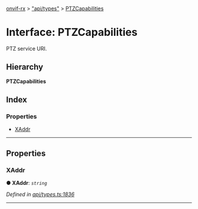 [onvif-rx](../README.md) > ["api/types"](../modules/_api_types_.md) > [PTZCapabilities](../interfaces/_api_types_.ptzcapabilities.md)

# Interface: PTZCapabilities

PTZ service URI.

## Hierarchy

**PTZCapabilities**

## Index

### Properties

* [XAddr](_api_types_.ptzcapabilities.md#xaddr)

---

## Properties

<a id="xaddr"></a>

###  XAddr

**● XAddr**: *`string`*

*Defined in [api/types.ts:1836](https://github.com/patrickmichalina/onvif-rx/blob/f117e44/src/api/types.ts#L1836)*

___

